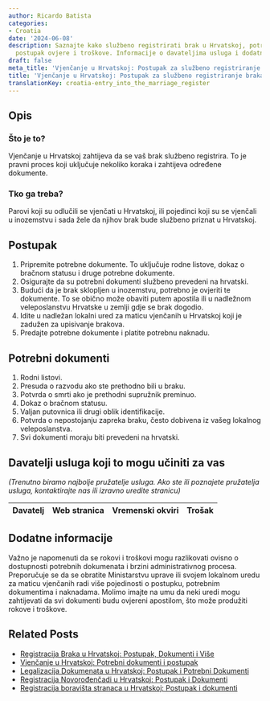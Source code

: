 ```yaml
---
author: Ricardo Batista
categories:
- Croatia
date: '2024-06-08'
description: Saznajte kako službeno registrirati brak u Hrvatskoj, potrebne dokumente,
  postupak ovjere i troškove. Informacije o davateljima usluga i dodatne savjete.
draft: false
meta_title: 'Vjenčanje u Hrvatskoj: Postupak za službeno registriranje braka'
title: 'Vjenčanje u Hrvatskoj: Postupak za službeno registriranje braka'
translationKey: croatia-entry_into_the_marriage_register
---
```



## Opis
### Što je to?
Vjenčanje u Hrvatskoj zahtijeva da se vaš brak službeno registrira. To je pravni proces koji uključuje nekoliko koraka i zahtijeva određene dokumente.

### Tko ga treba?
Parovi koji su odlučili se vjenčati u Hrvatskoj, ili pojedinci koji su se vjenčali u inozemstvu i sada žele da njihov brak bude službeno priznat u Hrvatskoj.

## Postupak
1. Pripremite potrebne dokumente. To uključuje rodne listove, dokaz o bračnom statusu i druge potrebne dokumente.
2. Osigurajte da su potrebni dokumenti službeno prevedeni na hrvatski.
3. Budući da je brak sklopljen u inozemstvu, potrebno je ovjeriti te dokumente. To se obično može obaviti putem apostila ili u nadležnom veleposlanstvu Hrvatske u zemlji gdje se brak dogodio.
4. Idite u nadležan lokalni ured za maticu vjenčanih u Hrvatskoj koji je zadužen za upisivanje brakova.
5. Predajte potrebne dokumente i platite potrebnu naknadu.

## Potrebni dokumenti
1. Rodni listovi.
2. Presuda o razvodu ako ste prethodno bili u braku.
3. Potvrda o smrti ako je prethodni supružnik preminuo.
4. Dokaz o bračnom statusu.
5. Valjan putovnica ili drugi oblik identifikacije.
6. Potvrda o nepostojanju zapreka braku, često dobivena iz vašeg lokalnog veleposlanstva.
7. Svi dokumenti moraju biti prevedeni na hrvatski.

## Davatelji usluga koji to mogu učiniti za vas
_(Trenutno biramo najbolje pružatelje usluga. Ako ste ili poznajete pružatelja usluga, kontaktirajte nas ili izravno uredite stranicu)_

| Davatelj | Web stranica | Vremenski okviri | Trošak |
| --------------- | --------------- | :-------------: | :-------------: |

## Dodatne informacije
Važno je napomenuti da se rokovi i troškovi mogu razlikovati ovisno o dostupnosti potrebnih dokumenata i brzini administrativnog procesa. Preporučuje se da se obratite Ministarstvu uprave ili svojem lokalnom uredu za maticu vjenčanih radi više pojedinosti o postupku, potrebnim dokumentima i naknadama. Molimo imajte na umu da neki uredi mogu zahtijevati da svi dokumenti budu ovjereni apostilom, što može produžiti rokove i troškove.


## Related Posts

- [Registracija Braka u Hrvatskoj: Postupak, Dokumenti i Više](https://tramitit.com/hr/guides/croatia/registracija_braka/)
- [Vjenčanje u Hrvatskoj: Potrebni dokumenti i postupak](https://tramitit.com/hr/guides/croatia/izdavanje_vjencanog_lista/)
- [Legalizacija Dokumenata u Hrvatskoj: Postupak i Potrebni Dokumenti](https://tramitit.com/hr/guides/croatia/legalizacija_dokumenata/)
- [Registracija Novorođenčadi u Hrvatskoj: Postupak i Dokumenti](https://tramitit.com/hr/guides/croatia/postupak_prijave_novorodencadi/)
- [Registracija boravišta stranaca u Hrvatskoj: Postupak i dokumenti](https://tramitit.com/hr/guides/croatia/prijava_prebivalista_stranaca/)